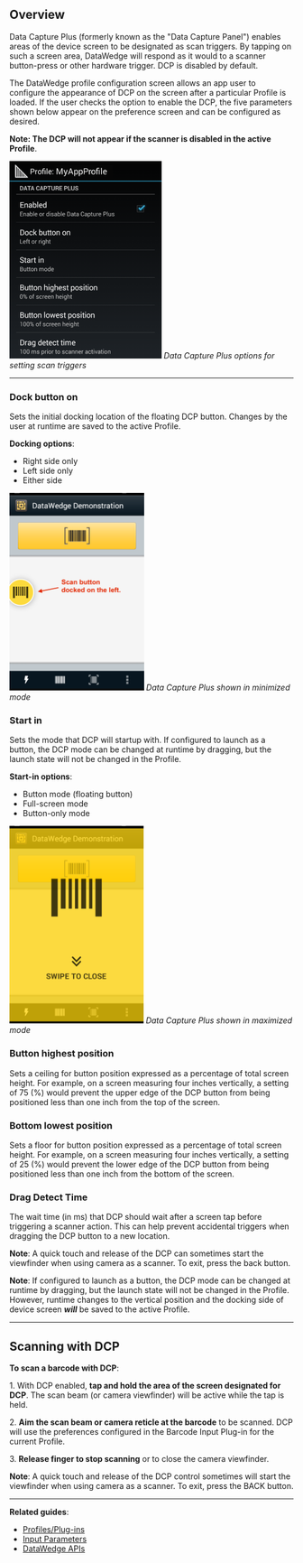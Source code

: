 <h2 id="overview">Overview</h2>
<p>Data Capture Plus (formerly known as the "Data Capture Panel") enables areas of the device screen to be designated as scan triggers. By tapping on such a screen area, DataWedge will respond as it would to a scanner button-press or other hardware trigger. DCP is disabled by default. </p>
<p>The DataWedge profile configuration screen allows an app user to configure the appearance of DCP on the screen after a particular Profile is loaded. If the user checks the option to enable the DCP, the five parameters shown below appear on the preference screen and can be configured as desired.</p>
<p><strong>Note: The DCP will not appear if the scanner is disabled in the active Profile</strong>.</p>
<p><img style="height:350px" src="../dcp_settings.png"/>
<em>Data Capture Plus options for setting scan triggers</em> 
<br></p>
<hr />
<h3 id="dockbuttonon">Dock button on</h3>
<p>Sets the initial docking location of the floating DCP button. Changes by the user at runtime are saved to the active Profile. </p>
<p><strong>Docking options</strong>:</p>
<ul>
<li>Right side only</li>
<li>Left side only</li>
<li>Either side</li>
</ul>
<p><img style="height:350px" src="../dcp_minimized.png"/>
<em>Data Capture Plus shown in minimized mode</em> 
<br></p>
<h3 id="startin">Start in</h3>
<p>Sets the mode that DCP will startup with. If configured to launch as a button, the DCP mode can be changed at runtime by dragging, but the launch state will not be changed in the Profile. </p>
<p><strong>Start-in options</strong>: </p>
<ul>
<li>Button mode (floating button)</li>
<li>Full-screen mode</li>
<li>Button-only mode</li>
</ul>
<p><img style="height:350px" src="../dcp_maximized.png"/>
<em>Data Capture Plus shown in maximized mode</em> 
<br></p>
<h3 id="buttonhighestposition">Button highest position</h3>
<p>Sets a ceiling for button position expressed as a percentage of total screen height. For example, on a screen measuring four inches vertically, a setting of 75 (%) would prevent the upper edge of the DCP button from being positioned less than one inch from the top of the screen. </p>
<h3 id="bottomlowestposition">Bottom lowest position</h3>
<p>Sets a floor for button position expressed as a percentage of total screen height. For example, on a screen measuring four inches vertically, a setting of 25 (%) would prevent the lower edge of the DCP button from being positioned less than one inch from the bottom of the screen.</p>
<h3 id="dragdetecttime">Drag Detect Time</h3>
<p>The wait time (in ms) that DCP should wait after a screen tap before triggering a scanner action. This can help prevent accidental triggers when dragging the DCP button to a new location.</p>
<p><strong>Note</strong>: A quick touch and release of the DCP can sometimes start the viewfinder when using camera as a scanner. To exit, press the back button.</p>
<p><strong>Note</strong>: If configured to launch as a button, the DCP mode can be changed at runtime by dragging, but the launch state will not be changed in the Profile. However, runtime changes to the vertical position and the docking side of device screen <em><strong>will</strong></em> be saved to the active Profile.</p>
<hr />
<h2 id="scanningwithdcp">Scanning with DCP</h2>
<p><strong>To scan a barcode with DCP</strong>: </p>
<p>&#49;. With DCP enabled, <strong>tap and hold the area of the screen designated for DCP</strong>. The scan beam (or camera viewfinder) will be active while the tap is held. </p>
<p>&#50;. <strong>Aim the scan beam or camera reticle at the barcode</strong> to be scanned. DCP will use the preferences configured in the Barcode Input Plug-in for the current Profile.</p>
<p>&#51;. <strong>Release finger to stop scanning</strong> or to close the camera viewfinder.</p>
<p><strong>Note</strong>: A quick touch and release of the DCP control sometimes will start the viewfinder when using camera as a scanner. To exit, press the BACK button.</p>
<hr />
<p><strong>Related guides</strong>:</p>
<ul>
<li><a href="../../profiles">Profiles/Plug-ins</a></li>
<li><a href="../barcode/#decoderselection">Input Parameters</a></li>
<li><a href="../../api">DataWedge APIs</a> </li>
</ul>
